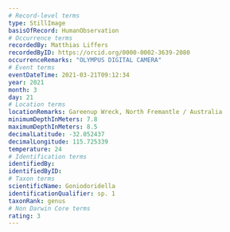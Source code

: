 ```yaml
---
# Record-level terms
type: StillImage
basisOfRecord: HumanObservation
# Occurrence terms
recordedBy: Matthias Liffers
recordedByID: https://orcid.org/0000-0002-3639-2080
occurrenceRemarks: "OLYMPUS DIGITAL CAMERA"
# Event terms
eventDateTime: 2021-03-21T09:12:34
year: 2021
month: 3
day: 21
# Location terms
locationRemarks: Gareenup Wreck, North Fremantle / Australia
minimumDepthInMeters: 7.8
maximumDepthInMeters: 8.5
decimalLatitude: -32.052437
decimalLongitude: 115.725339
temperature: 24
# Identification terms
identifiedBy: 
identifiedByID: 
# Taxon terms
scientificName: Goniodoridella
identificationQualifier: sp. 1
taxonRank: genus
# Non Darwin Core terms
rating: 3
---
```

